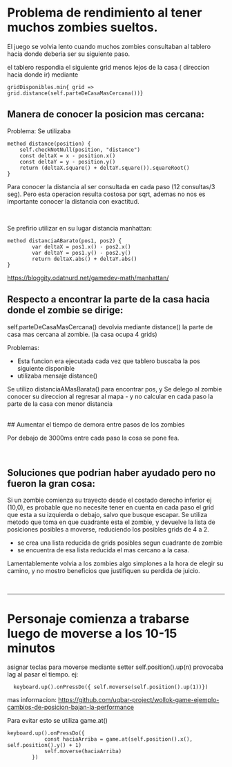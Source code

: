  

# Problema de rendimiento al tener muchos zombies sueltos.

El juego se volvia lento cuando muchos zombies consultaban al tablero hacia donde deberia ser su siguiente paso.
 
el tablero respondia el siguiente grid menos lejos de la casa ( direccion hacia donde ir)
mediante 
```
gridDisponibles.min{ grid => grid.distance(self.parteDeCasaMasCercana())} 
```
 

 ## Manera de conocer la posicion mas cercana:

Problema:
Se utilizaba 
```
method distance(position) {
    self.checkNotNull(position, "distance")
    const deltaX = x - position.x()
    const deltaY = y - position.y()
    return (deltaX.square() + deltaY.square()).squareRoot() 
}
```
Para conocer la distancia al ser consultada en cada paso (12 consultas/3 seg).
Pero esta operacion resulta costosa por sqrt, ademas no nos es importante conocer la distancia con exactitud.

<br> 

Se prefirio utilizar en su lugar distancia manhattan:
```
method distanciaABarato(pos1, pos2) {
		var deltaX = pos1.x() - pos2.x()
		var deltaY = pos1.y() - pos2.y()
		return deltaX.abs() + deltaY.abs()
}
```
 
https://bloggity.odatnurd.net/gamedev-math/manhattan/
  

 ## Respecto a encontrar la parte de la casa hacia donde el zombie se dirige:

self.parteDeCasaMasCercana() devolvia mediante distance() la parte de casa mas cercana al zombie.
(la casa ocupa 4 grids)

Problemas: 
 - Esta funcion era ejecutada cada vez que tablero buscaba la pos siguiente disponible
 - utilizaba mensaje distance()

Se utilizo distanciaAMasBarata() para encontrar pos, y 
Se delego al zombie conocer su direccion al regresar al mapa - y no calcular en cada paso la parte de la casa con menor distancia

<br>
 ## Aumentar el tiempo de demora entre pasos de los zombies
 
Por debajo de 3000ms entre cada paso la cosa se pone fea.

<br>

 ## Soluciones que podrian haber ayudado pero no fueron la gran cosa:

Si un zombie comienza su trayecto desde el costado derecho inferior ej (10,0), es probable que no necesite tener en cuenta
en cada paso el grid que esta a su izquierda o debajo,  salvo que busque escapar.
Se utiliza metodo que toma en que cuadrante esta el zombie, y devuelve la lista de posiciones posibles a moverse, reduciendo
los posibles grids de 4 a 2. 
- se crea una lista reducida de grids posibles segun cuadrante de zombie
- se encuentra de esa lista reducida el mas cercano a la casa.

Lamentablemente volvia a los zombies algo simplones a la hora de elegir su camino,
y no mostro beneficios que justifiquen su perdida de juicio.


 <br>
<hr>
 
# Personaje comienza a trabarse luego de  moverse a los 10-15 minutos
asignar teclas para moverse mediante setter self.position().up(n) provocaba lag al pasar el tiempo.
ej:
```
  keyboard.up().onPressDo({ self.moverse(self.position().up(1))})
```
mas informacion:
https://github.com/uqbar-project/wollok-game-ejemplo-cambios-de-posicion-bajan-la-performance



Para evitar esto se utiliza game.at()  
```
keyboard.up().onPressDo({ 
			const haciaArriba = game.at(self.position().x(), self.position().y() + 1)
			self.moverse(haciaArriba)
		})
```		 
  
